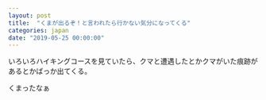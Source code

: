 ```yaml
---
layout: post
title:  "くまが出るぞ！と言われたら行かない気分になってくる"
categories: japan
date: "2019-05-25 00:00:00"
---
```


いろいろハイキングコースを見ていたら、クマと遭遇したとかクマがいた痕跡があるとかばっか出てくる。

くまったなぁ
